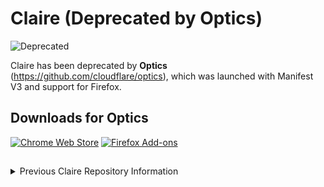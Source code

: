 # **Claire (Deprecated by Optics)**

![Deprecated](https://img.shields.io/badge/STATUS-DEPRECATED-E81403)

Claire has been deprecated by **Optics** (https://github.com/cloudflare/optics), which was launched with Manifest V3 and support for Firefox.

## Downloads for Optics

[![Chrome Web Store](https://img.shields.io/chrome-web-store/v/mdjgbjnbdnhneejmmaabmccfehigbjbe.svg)](https://chrome.google.com/webstore/detail/optics/mdjgbjnbdnhneejmmaabmccfehigbjbe)
[![Firefox Add-ons](https://img.shields.io/amo/v/cloudflare-optics.svg)](https://addons.mozilla.org/firefox/addon/cloudflare-optics/)

##
##

<details>

<summary>Previous Claire Repository Information</summary>

# Claire

**-- Claire Downloads Removed --**

Claire is a Google Chrome extension that turns orange if the current page is on the [Cloudflare](https://www.cloudflare.com) network.
Clicking on the icon will show additional information about the page.

## Installation

**-- Claire Downloads Removed --**

### From source

To use the extension from source:

* Clone this repository (`git clone https://github.com/cloudflare/claire.git`)
* In the checked out directory, run `yarn install && yarn run build`.
* Bring up the extensions page (Wrench icon -> Tools -> Extensions)
* If Developer mode is not checked, check it and this will expose a few additional buttons
* Click on the Load unpacked extension button and browse to the "dist" folder in the Claire repo folder

##
##

# Claire's Previous Markdown
An unedited version of the previous README can be found here:
https://github.com/cloudflare/claire/blob/4620115c4c7e216eeafcb2acce6e49ad6e58086a/README.markdown

</details>
